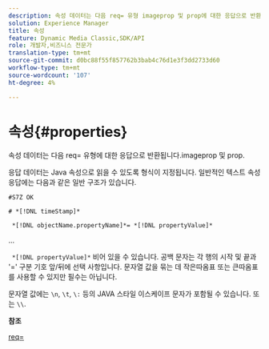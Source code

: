 ```yaml
---
description: 속성 데이터는 다음 req= 유형 imageprop 및 prop에 대한 응답으로 반환됩니다.
solution: Experience Manager
title: 속성
feature: Dynamic Media Classic,SDK/API
role: 개발자,비즈니스 전문가
translation-type: tm+mt
source-git-commit: d0bc88f55f857762b3bab4c76d1e3f3dd2733d60
workflow-type: tm+mt
source-wordcount: '107'
ht-degree: 4%

---
```



# 속성{#properties}

속성 데이터는 다음 req= 유형에 대한 응답으로 반환됩니다.imageprop 및 prop.

응답 데이터는 Java 속성으로 읽을 수 있도록 형식이 지정됩니다. 일반적인 텍스트 속성 응답에는 다음과 같은 일반 구조가 있습니다.

`#S7Z OK`

`# *[!DNL timeStamp]*`

` *[!DNL objectName.propertyName]*= *[!DNL propertyValue]*`

...

` *[!DNL propertyValue]*` 비어 있을 수 있습니다. 공백 문자는 각 행의 시작 및 끝과 &#39;=&#39; 구분 기호 앞/뒤에 선택 사항입니다. 문자열 값을 묶는 데 작은따옴표 또는 큰따옴표를 사용할 수 있지만 필수는 아닙니다.

문자열 값에는 `\n`, `\t`, `\:` 등의 JAVA 스타일 이스케이프 문자가 포함될 수 있습니다. 또는 `\\`.

**참조**

[req=](../../../../../ir-api/http-protocol/image-rendering-api-ref/c-ir-http-protocol-ref/c-ir-http-protocol-command-reference/r-ir-req.md#reference-792b1a663fb64261bd2de2a209b847fb)
